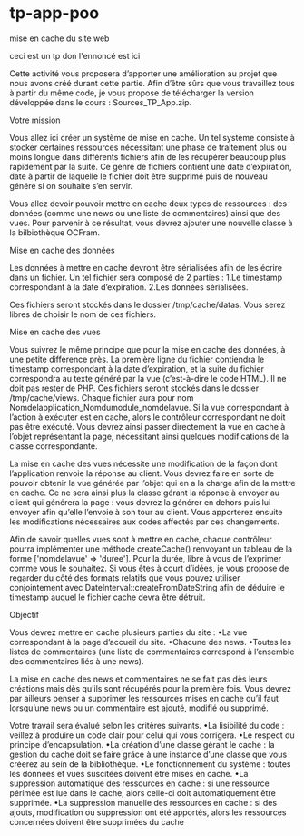 # tp-app-poo
mise en cache du site web

ceci est un tp don l'ennoncé est ici

Cette activité vous proposera d’apporter une amélioration au projet que nous avons créé durant cette partie. Afin d’être sûrs que vous travaillez tous à partir du même code, je vous propose de télécharger la version développée dans le cours : Sources_TP_App.zip. 

Votre mission

Vous allez ici créer un système de mise en cache. Un tel système consiste à stocker certaines ressources nécessitant une phase de traitement plus ou moins longue dans différents fichiers afin de les récupérer beaucoup plus rapidement par la suite. Ce genre de fichiers contient une date d’expiration, date à partir de laquelle le fichier doit être supprimé puis de nouveau généré si on souhaite s’en servir.

Vous allez devoir pouvoir mettre en cache deux types de ressources : des données (comme une news ou une liste de commentaires) ainsi que des vues. Pour parvenir à ce résultat, vous devrez ajouter une nouvelle classe à la bilbiothèque OCFram.

Mise en cache des données

Les données à mettre en cache devront être sérialisées afin de les écrire dans un fichier. Un tel fichier sera composé de 2 parties :
1.Le timestamp correspondant à la date d’expiration.
2.Les données sérialisées.

Ces fichiers seront stockés dans le dossier /tmp/cache/datas. Vous serez libres de choisir le nom de ces fichiers.

Mise en cache des vues

Vous suivrez le même principe que pour la mise en cache des données, à une petite différence près. La première ligne du fichier contiendra le timestamp correspondant à la date d’expiration, et la suite du fichier correspondra au texte généré par la vue (c’est-à-dire le code HTML). Il ne doit pas rester de PHP. Ces fichiers seront stockés dans le dossier /tmp/cache/views. Chaque fichier aura pour nom Nomdelapplication_Nomdumodule_nomdelavue. Si la vue correspondant à l’action à exécuter est en cache, alors le contrôleur correspondant ne doit pas être exécuté. Vous devrez ainsi passer directement la vue en cache à l’objet représentant la page, nécessitant ainsi quelques modifications de la classe correspondante.

La mise en cache des vues nécessite une modification de la façon dont l’application renvoie la réponse au client. Vous devrez faire en sorte de pouvoir obtenir la vue générée par l’objet qui en a la charge afin de la mettre en cache. Ce ne sera ainsi plus la classe gérant la réponse à envoyer au client qui générera la page : vous devrez la générer en dehors puis lui envoyer afin qu’elle l’envoie à son tour au client. Vous apporterez ensuite les modifications nécessaires aux codes affectés par ces changements.

Afin de savoir quelles vues sont à mettre en cache, chaque contrôleur pourra implémenter une méthode createCache() renvoyant un tableau de la forme ['nomdelavue' => 'duree']. Pour la durée, libre à vous de l’exprimer comme vous le souhaitez. Si vous êtes à court d’idées, je vous propose de regarder du côté des formats relatifs que vous pouvez utiliser conjointement avec DateInterval::createFromDateString afin de déduire le timestamp auquel le fichier cache devra être détruit. 

Objectif

Vous devrez mettre en cache plusieurs parties du site :
•La vue correspondant à la page d’accueil du site.
•Chacune des news.
•Toutes les listes de commentaires (une liste de commentaires correspond à l’ensemble des commentaires liés à une news).

La mise en cache des news et commentaires ne se fait pas dès leurs créations mais dès qu’ils sont récupérés pour la première fois. Vous devrez par ailleurs penser à supprimer les ressources mises en cache qu’il faut lorsqu’une news ou un commentaire est ajouté, modifié ou supprimé.

Votre travail sera évalué selon les critères suivants. 
•La lisibilité du code : veillez à produire un code clair pour celui qui vous corrigera.
•Le respect du principe d’encapsulation.
•La création d’une classe gérant le cache : la gestion du cache doit se faire grâce à une instance d’une classe que vous créerez au sein de la bibliothèque.
•Le fonctionnement du système : toutes les données et vues suscitées doivent être mises en cache.
•La suppression automatique des ressources en cache : si une ressource périmée est lue dans le cache, alors celle-ci doit automatiquement être supprimée.
•La suppression manuelle des ressources en cache : si des ajouts, modification ou suppression ont été apportés, alors les ressources concernées doivent être supprimées du cache

